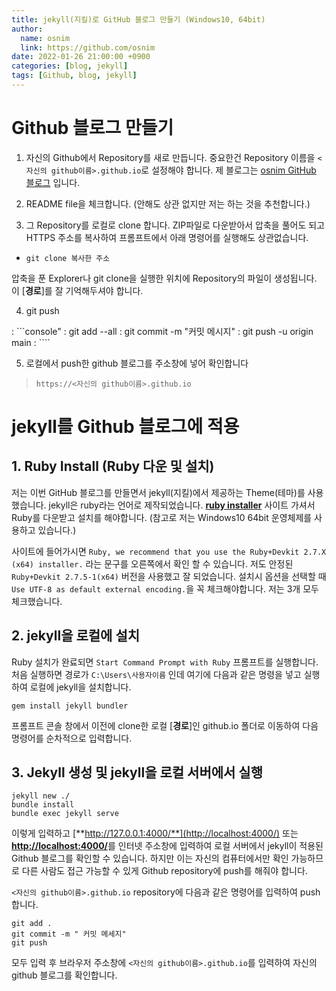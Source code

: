 ```yaml
---
title: jekyll(지킬)로 GitHub 블로그 만들기 (Windows10, 64bit)
author:
  name: osnim
  link: https://github.com/osnim
date: 2022-01-26 21:00:00 +0900
categories: [blog, jekyll]
tags: [Github, blog, jekyll]
---
```


# Github 블로그 만들기

1. 자신의 Github에서 Repository를 새로 만듭니다. 중요한건 Repository 이름을 `<자신의 github이름>.github.io`로 설정해야 합니다. 제 블로그는 [osnim GitHub 블로그](https://osnim.github.io) 입니다.

2. README file을 체크합니다. (안해도 상관 없지만 저는 하는 것을 추천합니다.)

3. 그 Repository를 로컬로 clone 합니다. ZIP파일로 다운받아서 압축을 풀어도 되고 HTTPS 주소를 복사하여 프롬프트에서 아래 명령어를 실행해도 상관없습니다.

- ```console
  git clone 복사한 주소
  ```

압축을 푼 Explorer나 git clone을 실행한 위치에 Repository의 파일이 생성됩니다. 이 [**경로**]를 잘 기억해두셔야 합니다.

4. git push

: ```console"
: git add --all
: git commit -m "커밋 메시지"
: git push -u origin main
: ````

5. 로컬에서 push한 github 블로그를 주소창에 넣어 확인합니다

> `https://<자신의 github이름>.github.io`

# jekyll를 Github 블로그에 적용

## 1. Ruby Install (Ruby 다운 및 설치)

저는 이번 GitHub 블로그를 만들면서 jekyll(지킬)에서 제공하는 Theme(테마)를 사용했습니다.
jekyll은 ruby라는 언어로 제작되었습니다. [**ruby installer**][ruby-installer] 사이트 가셔서 Ruby를 다운받고 설치를 해야합니다. (참고로 저는 Windows10 64bit 운영체제를 사용하고 있습니다.)

사이트에 들어가시면 `Ruby, we recommend that you use the Ruby+Devkit 2.7.X (x64) installer.` 라는 문구를 오른쪽에서 확인 할 수 있습니다. 저도 안정된 `Ruby+Devkit 2.7.5-1(x64)` 버전을 사용했고 잘 되었습니다.
설치시 옵션을 선택할 때 `Use UTF-8 as default external encoding.`을 꼭 체크해야합니다. 저는 3개 모두 체크했습니다.

## 2. jekyll을 로컬에 설치

Ruby 설치가 완료되면 `Start Command Prompt with Ruby` 프롬프트를 실행합니다.
처음 실행하면 경로가 `C:\Users\사용자이름` 인데 여기에 다음과 같은 명령을 넣고 실행하여 로컬에 jekyll을 설치합니다.

```console
gem install jekyll bundler
```

프롬프트 콘솔 창에서 이전에 clone한 로컬 [**경로**]인 github.io 폴더로 이동하여 다음 명령어를 순차적으로 입력합니다.

## 3. Jekyll 생성 및 jekyll을 로컬 서버에서 실행

```console
jekyll new ./
bundle install
bundle exec jekyll serve
```

이렇게 입력하고 [**http://127.0.0.1:4000/**](http://localhost:4000/) 또는 [**http://localhost:4000/**](http://localhost:4000/)를 인터넷 주소창에 입력하여 로컬 서버에서 jekyll이 적용된 Github 블로그를 확인할 수 있습니다. 하지만 이는 자신의 컴퓨터에서만 확인 가능하므로 다른 사람도 접근 가능할 수 있게 Github repository에 push를 해줘야 합니다.

`<자신의 github이름>.github.io` repository에 다음과 같은 명령어를 입력하여 push합니다.

```consol
git add .
git commit -m " 커밋 메세지"
git push
```

모두 입력 후 브라우저 주소창에 `<자신의 github이름>.github.io`를 입력하여 자신의 github 블로그를 확인합니다.

[ruby-installer]: https://rubyinstaller.org/downloads
